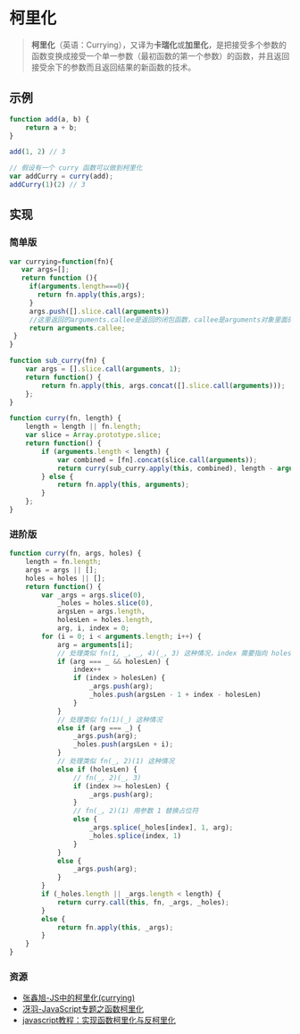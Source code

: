 # 柯里化

> **柯里化**（英语：Currying），又译为**卡瑞化**或**加里化**，是把接受多个参数的函数变换成接受一个单一参数（最初函数的第一个参数）的函数，并且返回接受余下的参数而且返回结果的新函数的技术。

## 示例
```javascript
function add(a, b) {
    return a + b;
}

add(1, 2) // 3

// 假设有一个 curry 函数可以做到柯里化
var addCurry = curry(add);
addCurry(1)(2) // 3
```
## 实现

### 简单版
```javascript
var currying=function(fn){
   var args=[];
   return function (){
     if(arguments.length===0){
       return fn.apply(this,args);
     }
     args.push([].slice.call(arguments))
     //这里返回的arguments.callee是返回的闭包函数，callee是arguments对象里面的一个属性，用于返回正被执行的function对象
     return arguments.callee;
 }
}
```

```javascript
function sub_curry(fn) {
    var args = [].slice.call(arguments, 1);
    return function() {
        return fn.apply(this, args.concat([].slice.call(arguments)));
    };
}

function curry(fn, length) {
    length = length || fn.length;
    var slice = Array.prototype.slice;
    return function() {
        if (arguments.length < length) {
            var combined = [fn].concat(slice.call(arguments));
            return curry(sub_curry.apply(this, combined), length - arguments.length);
        } else {
            return fn.apply(this, arguments);
        }
    };
}
```

### 进阶版
```javascript
function curry(fn, args, holes) {
    length = fn.length;
    args = args || [];
    holes = holes || [];
    return function() {
        var _args = args.slice(0),
            _holes = holes.slice(0),
            argsLen = args.length,
            holesLen = holes.length,
            arg, i, index = 0;
        for (i = 0; i < arguments.length; i++) {
            arg = arguments[i];
            // 处理类似 fn(1, _, _, 4)(_, 3) 这种情况，index 需要指向 holes 正确的下标
            if (arg === _ && holesLen) {
                index++
                if (index > holesLen) {
                    _args.push(arg);
                    _holes.push(argsLen - 1 + index - holesLen)
                }
            }
            // 处理类似 fn(1)(_) 这种情况
            else if (arg === _) {
                _args.push(arg);
                _holes.push(argsLen + i);
            }
            // 处理类似 fn(_, 2)(1) 这种情况
            else if (holesLen) {
                // fn(_, 2)(_, 3)
                if (index >= holesLen) {
                    _args.push(arg);
                }
                // fn(_, 2)(1) 用参数 1 替换占位符
                else {
                    _args.splice(_holes[index], 1, arg);
                    _holes.splice(index, 1)
                }
            }
            else {
                _args.push(arg);
            }
        }
        if (_holes.length || _args.length < length) {
            return curry.call(this, fn, _args, _holes);
        }
        else {
            return fn.apply(this, _args);
        }
    }
}
```

### 资源

- [张鑫旭-JS中的柯里化(currying)](https://www.zhangxinxu.com/wordpress/2013/02/js-currying/)
- [冴羽-JavaScript专题之函数柯里化](https://juejin.cn/post/6844903490771222542#heading-7)
- [javascript教程：实现函数柯里化与反柯里化](https://cloud.tencent.com/developer/article/1501381)
